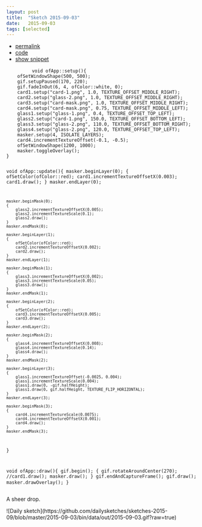 ```yaml
---
layout: post
title:  "Sketch 2015-09-03"
date:   2015-09-03
tags: [selected]
---
```

<div class="code">
    <ul>
		<li><a href="{% post_url 2015-09-03-sketch %}">permalink</a></li>
		<li><a href="https://github.com/dailysketches/sketches-2015-09/tree/master/2015-09-03">code</a></li>
		<li><a href="#" class="snippet-button">show snippet</a></li>
	</ul>
    <pre class="snippet">
        <code class="cpp">void ofApp::setup(){
    ofSetWindowShape(500, 500);
    gif.setupPaused(170, 220);
    gif.fadeInOut(6, 4, ofColor::white, 0);
    card1.setup(&quot;card-1.png&quot;, 1.0, TEXTURE_OFFSET_MIDDLE_RIGHT);
    card2.setup(&quot;glass-2.png&quot;, 1.0, TEXTURE_OFFSET_MIDDLE_RIGHT);
    card3.setup(&quot;card-mask.png&quot;, 1.0, TEXTURE_OFFSET_MIDDLE_RIGHT);
    card4.setup(&quot;card-mask.png&quot;, 0.75, TEXTURE_OFFSET_MIDDLE_LEFT);
    glass1.setup(&quot;glass-1.png&quot;, 0.4, TEXTURE_OFFSET_TOP_LEFT);
    glass2.setup(&quot;card-1.png&quot;, 150.0, TEXTURE_OFFSET_BOTTOM_LEFT);
    glass3.setup(&quot;glass-2.png&quot;, 110.0, TEXTURE_OFFSET_BOTTOM_RIGHT);
    glass4.setup(&quot;glass-2.png&quot;, 120.0, TEXTURE_OFFSET_TOP_LEFT);
    masker.setup(4, ISOLATE_LAYERS);
    card4.incrementTextureOffset(-0.1, -0.5);
    ofSetWindowShape(1200, 1000);
    masker.toggleOverlay();
}

void ofApp::update(){
    masker.beginLayer(0);
    {
        ofSetColor(ofColor::red);
        card1.incrementTextureOffsetX(0.003);
        card1.draw();
    }
    masker.endLayer(0);
    
    masker.beginMask(0);
    {
        glass2.incrementTextureOffsetX(0.005);
        glass2.incrementTextureScale(0.1);
        glass2.draw();
    }
    masker.endMask(0);

    masker.beginLayer(1);
    {
        ofSetColor(ofColor::red);
        card2.incrementTextureOffsetX(0.002);
        card2.draw();
    }
    masker.endLayer(1);
    
    masker.beginMask(1);
    {
        glass3.incrementTextureOffsetX(0.002);
        glass3.incrementTextureScale(0.05);
        glass3.draw();
    }
    masker.endMask(1);

    masker.beginLayer(2);
    {
        ofSetColor(ofColor::red);
        card3.incrementTextureOffsetX(0.005);
        card3.draw();
    }
    masker.endLayer(2);
    
    masker.beginMask(2);
    {
        glass4.incrementTextureOffsetX(0.008);
        glass4.incrementTextureScale(0.14);
        glass4.draw();
    }
    masker.endMask(2);

    masker.beginLayer(3);
    {
        glass1.incrementTextureOffset(-0.0025, 0.004);
        glass1.incrementTextureScale(0.004);
        glass1.draw(0, -gif.halfHeight);
        glass1.draw(0, gif.halfHeight, TEXTURE_FLIP_HORIZONTAL);
    }
    masker.endLayer(3);
    
    masker.beginMask(3);
    {
        card4.incrementTextureScale(0.0075);
        card4.incrementTextureOffsetX(0.001);
        card4.draw();
    }
    masker.endMask(3);
}

void ofApp::draw(){
    gif.begin();
    {
        gif.rotateAroundCenter(270);
        //card1.draw();
        masker.draw();
    }
    gif.endAndCaptureFrame();
    gif.draw();
    masker.drawOverlay();
}</code>
    </pre>
</div>
<p class="description">A sheer drop.</p>
![Daily sketch](https://github.com/dailysketches/sketches-2015-09/blob/master/2015-09-03/bin/data/out/2015-09-03.gif?raw=true)
